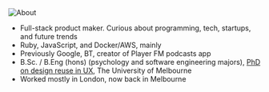 <img src="https://softwareas.com/assets/images/pages/mmtalk2.jpg" alt="About" />
 
* Full-stack product maker. Curious about programming, tech, startups, and future trends
* Ruby, JavaScript, and Docker/AWS, mainly
* Previously Google, BT, creator of Player FM podcasts app
* B.Sc. / B.Eng (hons) (psychology and software engineering majors), [PhD on design reuse in UX](http://mahemoff.com/paper), The University of Melbourne
* Worked mostly in London, now back in Melbourne
